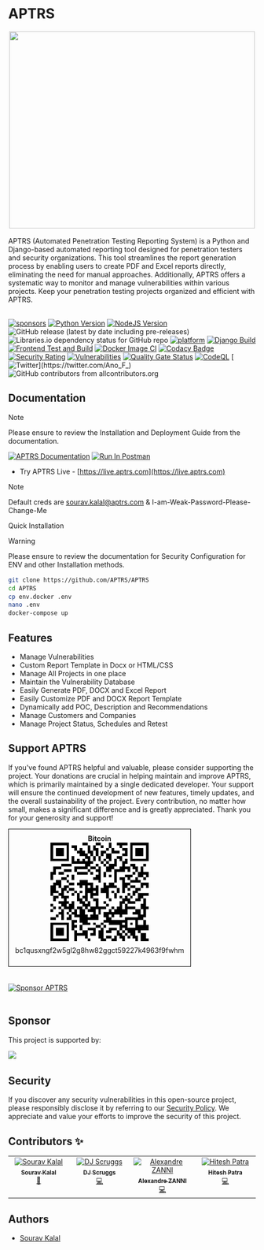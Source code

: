 

# APTRS
<p align="center">
  <img src="https://repository-images.githubusercontent.com/558932728/6a0fb8ea-a539-4ba6-8ef8-2ee7fb0b3f17" width="500" height="400"/>
</p>
APTRS (Automated Penetration Testing Reporting System) is a Python and Django-based automated reporting tool designed for penetration testers and security organizations. This tool streamlines the report generation process by enabling users to create PDF and Excel reports directly, eliminating the need for manual approaches. Additionally, APTRS offers a systematic way to monitor and manage vulnerabilities within various projects. Keep your penetration testing projects organized and efficient with APTRS.
<br/><br/>

[![sponsors](https://img.shields.io/github/sponsors/Anof-cyber)](https://github.com/sponsors/Anof-cyber)
[![Python Version](https://img.shields.io/badge/Python-3.9+-brightgreen)](https://www.python.org/downloads/release/python-391/)
[![NodeJS Version](https://img.shields.io/badge/NodeJS-18+-brightgreen)](https://nodejs.org/en/download/package-manager)
![GitHub release (latest by date including pre-releases)](https://img.shields.io/github/v/release/APTRS/APTRS?include_prereleases)
![Libraries.io dependency status for GitHub repo](https://img.shields.io/librariesio/github/APTRS/aptrs)
[![platform](https://img.shields.io/badge/platform-osx%2Flinux%2Fwindows-green.svg)](https://github.com/APTRS/APTRS)
[![Django Build](https://github.com/Anof-cyber/APTRS/actions/workflows/django.yml/badge.svg)](https://github.com/Anof-cyber/APTRS/actions/workflows/django.yml)
[![Frontend Test and Build](https://github.com/APTRS/APTRS/actions/workflows/frontend.yml/badge.svg)](https://github.com/APTRS/APTRS/actions/workflows/frontend.yml)
[![Docker Image CI](https://github.com/APTRS/APTRS/actions/workflows/docker.yml/badge.svg)](https://github.com/APTRS/APTRS/actions/workflows/docker.yml)
[![Codacy Badge](https://app.codacy.com/project/badge/Grade/fce97190bae94040823a2994c0722ea8)](https://app.codacy.com/gh/Anof-cyber/APTRS/dashboard?utm_source=gh&utm_medium=referral&utm_content=&utm_campaign=Badge_grade)
[![Security Rating](https://sonarcloud.io/api/project_badges/measure?project=Anof-cyber_APTRS&metric=security_rating&branch=main)](https://sonarcloud.io/summary/new_code?id=Anof-cyber_APTRS&branch=API)
[![Vulnerabilities](https://sonarcloud.io/api/project_badges/measure?project=Anof-cyber_APTRS&metric=vulnerabilities)](https://sonarcloud.io/summary/new_code?id=Anof-cyber_APTRS)
[![Quality Gate Status](https://sonarcloud.io/api/project_badges/measure?project=Anof-cyber_APTRS&metric=alert_status)](https://sonarcloud.io/summary/new_code?id=Anof-cyber_APTRS)
[![CodeQL](https://github.com/Anof-cyber/APTRS/actions/workflows/codeql.yml/badge.svg)](https://github.com/Anof-cyber/APTRS/actions/workflows/codeql.yml)
[![Twitter](https://img.shields.io/twitter/follow/ano_f_)](https://twitter.com/Ano_F_)
![GitHub contributors from allcontributors.org](https://img.shields.io/github/all-contributors/aptrs/aptrs)


## Documentation

> [!Note]  
> Please ensure to review the Installation and Deployment Guide from the documentation.



[<img src="https://i.ibb.co/qnssqbJ/doc.png" alt="APTRS Documentation" width="220" height="45">](https://aptrs.com) [<img src="https://run.pstmn.io/button.svg" alt="Run In Postman" width="220" height="45">](https://www.postman.com/aptrs-api)



- Try APTRS Live - [https://live.aptrs.com](https://live.aptrs.com)

> [!NOTE]  
> Default creds are sourav.kalal@aptrs.com & I-am-Weak-Password-Please-Change-Me

Quick Installation

> [!Warning]  
> Please ensure to review the documentation for Security Configuration for ENV and other Installation methods.

```bash
git clone https://github.com/APTRS/APTRS
cd APTRS
cp env.docker .env
nano .env
docker-compose up 
```





## Features
- Manage Vulnerabilities
- Custom Report Template in Docx or HTML/CSS
- Manage All Projects in one place
- Maintain the Vulnerability Database
- Easily Generate PDF, DOCX and Excel Report
- Easily Customize PDF and DOCX Report Template
- Dynamically add POC, Description and Recommendations
- Manage Customers and Companies
- Manage Project Status, Schedules and Retest


## Support APTRS

If you've found APTRS helpful and valuable, please consider supporting the project. Your donations are crucial in helping maintain and improve APTRS, which is primarily maintained by a single dedicated developer. Your support will ensure the continued development of new features, timely updates, and the overall sustainability of the project. Every contribution, no matter how small, makes a significant difference and is greatly appreciated. Thank you for your generosity and support!
<div style="display: flex; flex-direction: column; align-items: center; border: 1px solid #000; padding: 10px; width: 350px;"><b>Bitcoin</b>
  <img src="https://raw.githubusercontent.com/APTRS/APTRS-Changelog/refs/heads/main/images/BTC.png" alt="BTC Wallet QR Code" width="200" height="200">
  <p style="margin-top: 10px; text-align: center;">bc1qusxngf2w5gl2g8hw82ggct59227k4963f9fwhm</p>
</div>
<br/><br/>
<a href="https://github.com/sponsors/APTRS"><img src="https://img.shields.io/static/v1?label=Sponsor&message=%E2%9D%A4&logo=GitHub&color=%23fe8e86" alt="Sponsor APTRS" width="230" height="50"></a>
<br/><br/>



## Sponsor

<p>This project is supported by:</p>
<p>
  <a href="https://m.do.co/c/daa899c901f2">
    <img src="https://opensource.nyc3.cdn.digitaloceanspaces.com/attribution/assets/SVG/DO_Logo_horizontal_blue.svg" width="201px">
  </a>
</p>


## Security

If you discover any security vulnerabilities in this open-source project, please responsibly disclose it by referring to our [Security Policy](https://github.com/Anof-cyber/APTRS/security/policy). We appreciate and value your efforts to improve the security of this project.

## Contributors ✨

<!-- ALL-CONTRIBUTORS-LIST:START - Do not remove or modify this section -->
<!-- prettier-ignore-start -->
<!-- markdownlint-disable -->
<table>
  <tbody>
    <tr>
      <td align="center" valign="top" width="14.28%"><a href="https://souravkalal.tech/"><img src="https://avatars.githubusercontent.com/u/39705906?v=4?s=100" width="100px;" alt="Sourav Kalal"/><br /><sub><b>Sourav Kalal</b></sub></a><br /><a href="#maintenance-anof-cyber" title="Maintenance">🚧</a></td>
      <td align="center" valign="top" width="14.28%"><a href="https://github.com/djscruggs"><img src="https://avatars.githubusercontent.com/u/41671?v=4?s=100" width="100px;" alt="DJ Scruggs"/><br /><sub><b>DJ Scruggs</b></sub></a><br /><a href="https://github.com/APTRS/APTRS/commits?author=djscruggs" title="Code">💻</a></td>
      <td align="center" valign="top" width="14.28%"><a href="https://github.com/noraj"><img src="https://avatars.githubusercontent.com/u/16578570?v=4?s=100" width="100px;" alt="Alexandre ZANNI"/><br /><sub><b>Alexandre ZANNI</b></sub></a><br /><a href="https://github.com/APTRS/APTRS/commits?author=noraj" title="Code">💻</a></td>
      <td align="center" valign="top" width="14.28%"><a href="https://github.com/0xdeviner"><img src="https://avatars.githubusercontent.com/u/61959752?v=4?s=100" width="100px;" alt="Hitesh Patra"/><br /><sub><b>Hitesh Patra</b></sub></a><br /><a href="https://github.com/APTRS/APTRS/commits?author=0xdeviner" title="Code">💻</a></td>
    </tr>
  </tbody>
</table>

<!-- markdownlint-restore -->
<!-- prettier-ignore-end -->

<!-- ALL-CONTRIBUTORS-LIST:END -->


## Authors

- [Sourav Kalal](https://twitter.com/Ano_F_)
